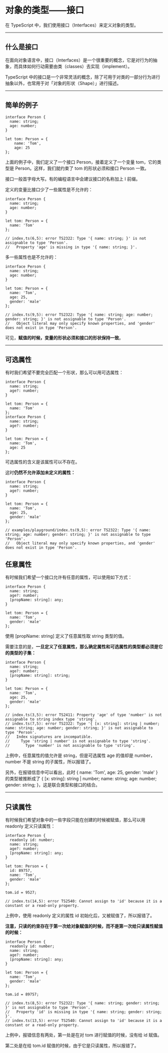 # 对象的类型——接口

在 TypeScript 中，我们使用接口（Interfaces）来定义对象的类型。

---

## 什么是接口

在面向对象语言中，接口（Interfaces）是一个很重要的概念，它是对行为的抽象，而具体如何行动需要由类（classes）去实现（implement）。

TypeScript 中的接口是一个非常灵活的概念，除了可用于对类的一部分行为进行抽象以外，也常用于对「对象的形状（Shape）」进行描述。

---

## 简单的例子

    interface Person {
      name: string;
      age: number;
    }
    ​
    let tom: Person = {
        name: 'Tom',
        age: 25
    };

上面的例子中，我们定义了一个接口 Person，接着定义了一个变量 tom，它的类型是 Person。这样，我们就约束了 tom 的形状必须和接口 Person 一致。

接口一般首字母大写。有的编程语言中会建议接口的名称加上 I 前缀。

定义的变量比接口少了一些属性是不允许的：

    interface Person {
      name: string;
      age: number;
    }
    ​
    let tom: Person = {
      name: 'Tom'
    };
    ​
    // index.ts(6,5): error TS2322: Type '{ name: string; }' is not assignable to type 'Person'.
    //   Property 'age' is missing in type '{ name: string; }'.

多一些属性也是不允许的：

    interface Person {
      name: string;
      age: number;
    }
    ​
    let tom: Person = {
      name: 'Tom',
      age: 25,
      gender: 'male'
    };
    ​
    // index.ts(9,5): error TS2322: Type '{ name: string; age: number; gender: string; }' is not assignable to type 'Person'.
    //   Object literal may only specify known properties, and 'gender' does not exist in type 'Person'.

可见，**赋值的时候，变量的形状必须和接口的形状保持一致**。

---

## 可选属性

有时我们希望不要完全匹配一个形状，那么可以用可选属性：

    interface Person {
      name: string;
      age?: number;
    }
    ​
    let tom: Person = {
      name: 'Tom'
    };
    interface Person {
      name: string;
      age?: number;
    }
    ​
    let tom: Person = {
      name: 'Tom',
      age: 25
    };
  
可选属性的含义是该属性可以不存在。

这时**仍然不允许添加未定义的属性：**

    interface Person {
      name: string;
      age?: number;
    }
    ​
    let tom: Person = {
      name: 'Tom',
      age: 25,
      gender: 'male'
    };
    ​
    // examples/playground/index.ts(9,5): error TS2322: Type '{ name: string; age: number; gender: string; }' is not assignable to type 'Person'.
    //   Object literal may only specify known properties, and 'gender' does not exist in type 'Person'.

## 任意属性

有时候我们希望一个接口允许有任意的属性，可以使用如下方式：

    interface Person {
      name: string;
      age?: number;
      [propName: string]: any;
    }
    ​
    let tom: Person = {
      name: 'Tom',
      gender: 'male'
    };
  
使用 [propName: string] 定义了任意属性取 string 类型的值。

需要注意的是，**一旦定义了任意属性，那么确定属性和可选属性的类型都必须是它的类型的子集：**

    interface Person {
      name: string;
      age?: number;
      [propName: string]: string;
    }
    ​
    let tom: Person = {
      name: 'Tom',
      age: 25,
      gender: 'male'
    };
    ​
    // index.ts(3,5): error TS2411: Property 'age' of type 'number' is not assignable to string index type 'string'.
    // index.ts(7,5): error TS2322: Type '{ [x: string]: string | number; name: string; age: number; gender: string; }' is not assignable to type 'Person'.
    //   Index signatures are incompatible.
    //     Type 'string | number' is not assignable to type 'string'.
    //       Type 'number' is not assignable to type 'string'.

上例中，任意属性的值允许是 string，但是可选属性 age 的值却是 number，number 不是 string 的子属性，所以报错了。

另外，在报错信息中可以看出，此时 { name: 'Tom', age: 25, gender: 'male' } 的类型被推断成了 { [x: string]: string | number; name: string; age: number; gender: string; }，这是联合类型和接口的结合。

---

## 只读属性

有时候我们希望对象中的一些字段只能在创建的时候被赋值，那么可以用 readonly 定义只读属性：

    interface Person {
      readonly id: number;
      name: string;
      age?: number;
      [propName: string]: any;
    }
    ​
    let tom: Person = {
      id: 89757,
      name: 'Tom',
      gender: 'male'
    };
    ​
    tom.id = 9527;
    ​
    // index.ts(14,5): error TS2540: Cannot assign to 'id' because it is a constant or a read-only property.

上例中，使用 readonly 定义的属性 id 初始化后，又被赋值了，所以报错了。

**注意，只读的约束存在于第一次给对象赋值的时候，而不是第一次给只读属性赋值的时候：**

    interface Person {
      readonly id: number;
      name: string;
      age?: number;
      [propName: string]: any;
    }
    ​
    let tom: Person = {
      name: 'Tom',
      gender: 'male'
    };
    ​
    tom.id = 89757;
    ​
    // index.ts(8,5): error TS2322: Type '{ name: string; gender: string; }' is not assignable to type 'Person'.
    //   Property 'id' is missing in type '{ name: string; gender: string; }'.
    // index.ts(13,5): error TS2540: Cannot assign to 'id' because it is a constant or a read-only property.

上例中，报错信息有两处，第一处是在对 tom 进行赋值的时候，没有给 id 赋值。

第二处是在给 tom.id 赋值的时候，由于它是只读属性，所以报错了。